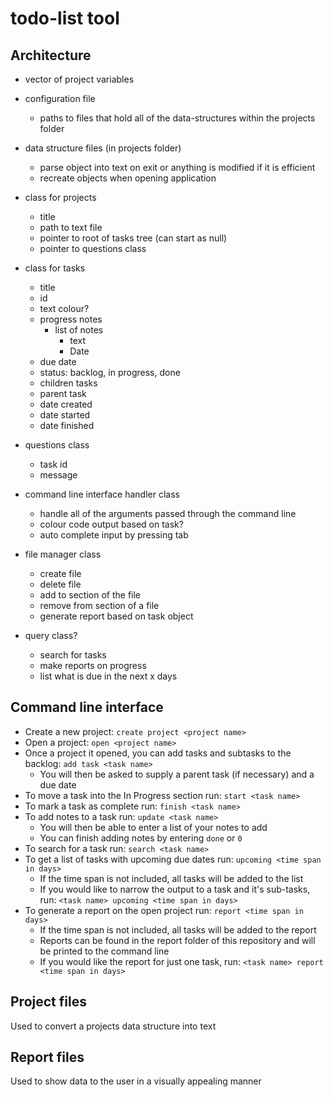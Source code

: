 # todo-list tool

## Architecture
- vector of project variables
- configuration file
    - paths to files that hold all of the data-structures within the projects folder
- data structure files (in projects folder)
    - parse object into text on exit or anything is modified if it is efficient
    - recreate objects when opening application

- class for projects
    - title
    - path to text file
    - pointer to root of tasks tree (can start as null)
    - pointer to questions class
- class for tasks
    - title
    - id
    - text colour?
    - progress notes
        - list of notes
            - text
            - Date
    - due date
    - status: backlog, in progress, done
    - children tasks
    - parent task
    - date created
    - date started
    - date finished
- questions class
    - task id
    - message
- command line interface handler class
    - handle all of the arguments passed through the command line
    - colour code output based on task?
    - auto complete input by pressing tab
- file manager class
    - create file
    - delete file
    - add to section of the file
    - remove from section of a file
    - generate report based on task object
- query class?
    - search for tasks
    - make reports on progress
    - list what is due in the next x days

## Command line interface
- Create a new project: `create project <project name>`
- Open a project: `open <project name>`
- Once a project it opened, you can add tasks and subtasks to the backlog: `add task <task name>`
    - You will then be asked to supply a parent task (if necessary) and a due date
- To move a task into the In Progress section run: `start <task name>`
- To mark a task as complete run: `finish <task name>`
- To add notes to a task run: `update <task name>`
    - You will then be able to enter a list of your notes to add
    - You can finish adding notes by entering `done` or `0`
- To search for a task run: `search <task name>`
- To get a list of tasks with upcoming due dates run: `upcoming <time span in days>`
    - If the time span is not included, all tasks will be added to the list
    - If you would like to narrow the output to a task and it's sub-tasks, run: `<task name> upcoming <time span in days>`
- To generate a report on the open project run: `report <time span in days>`
    - If the time span is not included, all tasks will be added to the report
    - Reports can be found in the report folder of this repository and will be printed to the command line
    - If you would like the report for just one task, run: `<task name> report <time span in days>`

## Project files
Used to convert a projects data structure into text

## Report files
Used to show data to the user in a visually appealing manner
